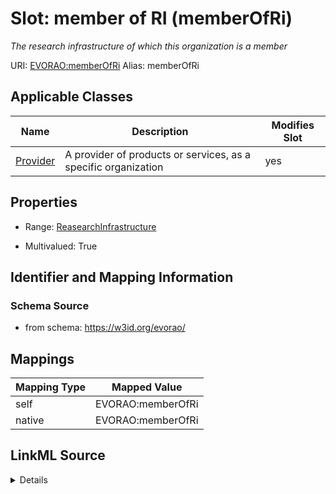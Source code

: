 

# Slot: member of RI (memberOfRi) 


_The research infrastructure of which this organization is a member_





URI: [EVORAO:memberOfRi](https://w3id.org/evorao/memberOfRi)
Alias: memberOfRi

<!-- no inheritance hierarchy -->





## Applicable Classes

| Name | Description | Modifies Slot |
| --- | --- | --- |
| [Provider](Provider.md) | A provider of products or services, as a specific organization |  yes  |







## Properties

* Range: [ReasearchInfrastructure](ReasearchInfrastructure.md)

* Multivalued: True





## Identifier and Mapping Information







### Schema Source


* from schema: https://w3id.org/evorao/




## Mappings

| Mapping Type | Mapped Value |
| ---  | ---  |
| self | EVORAO:memberOfRi |
| native | EVORAO:memberOfRi |




## LinkML Source

<details>
```yaml
name: memberOfRi
description: The research infrastructure of which this organization is a member
title: member of RI
from_schema: https://w3id.org/evorao/
rank: 1000
alias: memberOfRi
domain_of:
- Provider
range: ReasearchInfrastructure
required: false
multivalued: true

```
</details>